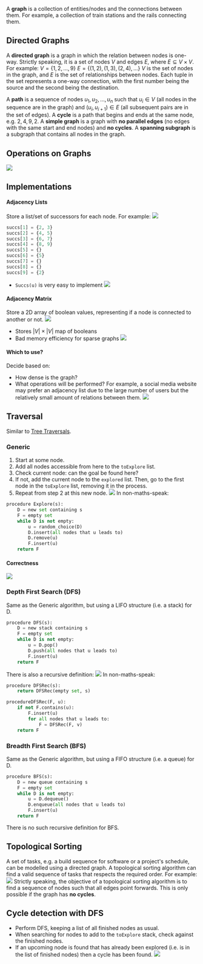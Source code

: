 A **graph** is a collection of entities/nodes and the connections between them. For example, a collection of train stations and the rails connecting them.

## Directed Graphs
A **directed graph** is a graph in which the relation between nodes is one-way.
Strictly speaking, it is a set of nodes $V$ and edges $E$, where $E \subseteq V \times V$.
For example:
$V= \{1, 2, \dots, 9\}$
$E = \{(1, 2), (1, 3), (2, 4), \dots\}$
$V$ is the set of nodes in the graph, and $E$ is the set of relationships between nodes. Each tuple in the set represents a one-way connection, with the first number being the source and the second being the destination.

A **path** is a sequence of nodes $u_1, u_2, \dots, u_n$ such that $u_i \in V$ (all nodes in the sequence are in the graph) and $(u_i, u_{i+1}) \in E$ (all subsequent pairs are in the set of edges).
A **cycle** is a path that begins and ends at the same node, e.g. $2, 4, 9, 2$.
A **simple graph** is a graph with **no parallel edges** (no edges with the same start and end nodes) and **no cycles**.
A **spanning subgraph** is a subgraph that contains all nodes in the graph.

## Operations on Graphs
![](Pasted%20image%2020230130124616.png)

## Implementations
#### Adjacency Lists
Store a list/set of successors for each node. For example:
![](Pasted%20image%2020230130124833.png)
```python
succs[1] = {2, 3}
succs[2] = {4, 5}
succs[3] = {6, 7}
succs[4] = {8, 9}
succs[5] = {}
succs[6] = {5}
succs[7] = {}
succs[8] = {}
succs[9] = {2}

```
- `Succs(u)` is very easy to implement
![](Pasted%20image%2020230130125317.png)
#### Adjacency Matrix
Store a 2D array of boolean values, representing if a node is connected to another or not.
![](Pasted%20image%2020230130125429.png)
- Stores $|V| \times |V|$ map of booleans
- Bad memory efficiency for sparse graphs
![](Pasted%20image%2020230130125637.png)
#### Which to use?
Decide based on:
- How dense is the graph?
- What operations will be performed?
For example, a social media website may prefer an adjacency list due to the large number of users but the relatively small amount of relations between them.
![](Pasted%20image%2020230130125832.png)

## Traversal
Similar to [Tree Traversals](Search%20Tree.md#Traversal).

### Generic
1. Start at some node.
2. Add all nodes accessible from here to the `toExplore` list.
3. Check current node: can the goal be found here?
4. If not, add the current node to the `explored` list. Then, go to the first node in the `toExplore` list, removing it in the process.
5. Repeat from step 2 at this new node.
![](Pasted%20image%2020230130130908.png)
In non-maths-speak:
```python
procedure Explore(s):
	D = new set containing s
	F = empty set
	while D is not empty:
		u = random_choice(D)
		D.insert(all nodes that u leads to)
		D.remove(u)
		F.insert(u)
	return F
```
#### Correctness
![](Pasted%20image%2020230130131443.png)

### Depth First Search (DFS)
Same as the Generic algorithm, but using a LIFO structure (i.e. a stack) for D.
```python
procedure DFS(s):
	D = new stack containing s
	F = empty set
	while D is not empty:
		u = D.pop()
		D.push(all nodes that u leads to)
		F.insert(u)
	return F
```
There is also a recursive definition:
![](Pasted%20image%2020230130131920.png)
In non-maths-speak:
```python
procedure DFSRec(s):
	return DFSRec(empty set, s)

procedureDFSRec(F, u):
	if not F.contains(u):
		F.insert(u)
		for all nodes that u leads to:
			F = DFSRec(F, v)
	return F
```
### Breadth First Search (BFS)
Same as the Generic algorithm, but using a FIFO structure (i.e. a queue) for D.
```python
procedure BFS(s):
	D = new queue containing s
	F = empty set
	while D is not empty:
		u = D.dequeue()
		D.enqueue(all nodes that u leads to)
		F.insert(u)
	return F
```
There is no such recursive definition for BFS.

## Topological Sorting
A set of tasks, e.g. a build sequence for software or a project's schedule, can be modelled using a directed graph. A topological sorting algorithm can find a valid sequence of tasks that respects the required order. For example:
![](Pasted%20image%2020230130132811.png)
Strictly speaking, the objective of a topological sorting algorithm is to find a sequence of nodes such that all edges point forwards. This is only possible if the graph has **no cycles**.

## Cycle detection with DFS
- Perform DFS, keeping a list of all finished nodes as usual.
- When searching for nodes to add to the `toExplore` stack, check against the finished nodes.
- If an upcoming node is found that has already been explored (i.e. is in the list of finished nodes) then a cycle has been found.
![](Pasted%20image%2020230130133147.png)